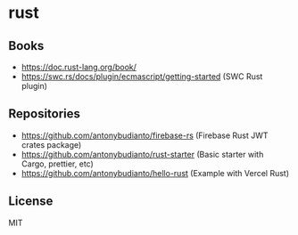 # rust

## Books

- https://doc.rust-lang.org/book/
- https://swc.rs/docs/plugin/ecmascript/getting-started (SWC Rust plugin)

## Repositories

- https://github.com/antonybudianto/firebase-rs (Firebase Rust JWT crates package)
- https://github.com/antonybudianto/rust-starter (Basic starter with Cargo, prettier, etc)
- https://github.com/antonybudianto/hello-rust (Example with Vercel Rust)

## License

MIT
